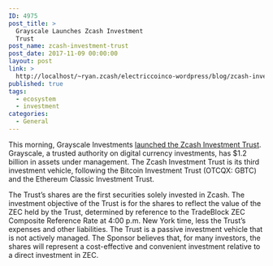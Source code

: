 ```yaml
---
ID: 4975
post_title: >
  Grayscale Launches Zcash Investment
  Trust
post_name: zcash-investment-trust
post_date: 2017-11-09 00:00:00
layout: post
link: >
  http://localhost/~ryan.zcash/electriccoinco-wordpress/blog/zcash-investment-trust/
published: true
tags:
  - ecosystem
  - investment
categories:
  - General
---
```

<p>This morning, Grayscale Investments <a class="reference external" href="https://www.prnewswire.com/news-releases/grayscale-investments-announces-launch-of-the-zcash-investment-trust-300552804.html">launched the Zcash Investment Trust</a>.  Grayscale, a trusted authority on digital currency investments, has $1.2 billion in assets under management.  The Zcash Investment Trust is its third investment vehicle, following the Bitcoin Investment Trust (OTCQX: GBTC) and the Ethereum Classic Investment Trust.</p>
<p>The Trust’s shares are the first securities solely invested in Zcash.  The investment objective of the Trust is for the shares to reflect the value of the ZEC held by the Trust, determined by reference to the TradeBlock ZEC Composite Reference Rate at 4:00 p.m. New York time, less the Trust’s expenses and other liabilities. The Trust is a passive investment vehicle that is not actively managed. The Sponsor believes that, for many investors, the shares will represent a cost-effective and convenient investment relative to a direct investment in ZEC.</p>
